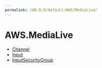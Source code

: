 ```yaml
---
permalink: /48.0.0/default/AWS/MediaLive/
---
```


# AWS.MediaLive



* [Channel](Channel.md)
* [Input](Input.md)
* [InputSecurityGroup](InputSecurityGroup.md)
